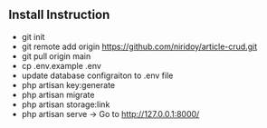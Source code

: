

## Install Instruction
- git init
- git remote add origin https://github.com/niridoy/article-crud.git
- git pull origin main 
- cp .env.example .env 
- update database configraiton to .env file
- php artisan key:generate
- php artisan migrate
- php artisan storage:link
- php artisan serve
-> Go to http://127.0.0.1:8000/
